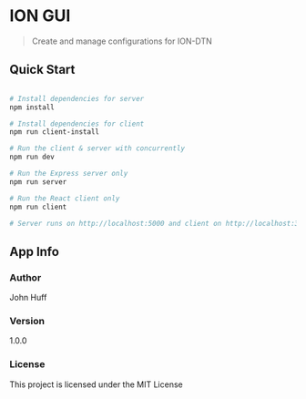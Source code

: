 # ION GUI

> Create and manage configurations for ION-DTN


## Quick Start

``` bash

# Install dependencies for server
npm install

# Install dependencies for client
npm run client-install

# Run the client & server with concurrently
npm run dev

# Run the Express server only
npm run server

# Run the React client only
npm run client

# Server runs on http://localhost:5000 and client on http://localhost:3000
```

## App Info

### Author

John Huff

### Version

1.0.0

### License

This project is licensed under the MIT License
